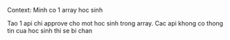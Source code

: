 Context: Minh co 1 array hoc sinh

Tao 1 api chi approve cho mot hoc sinh trong array. Cac api khong co thong tin cua hoc sinh thi se bi chan
